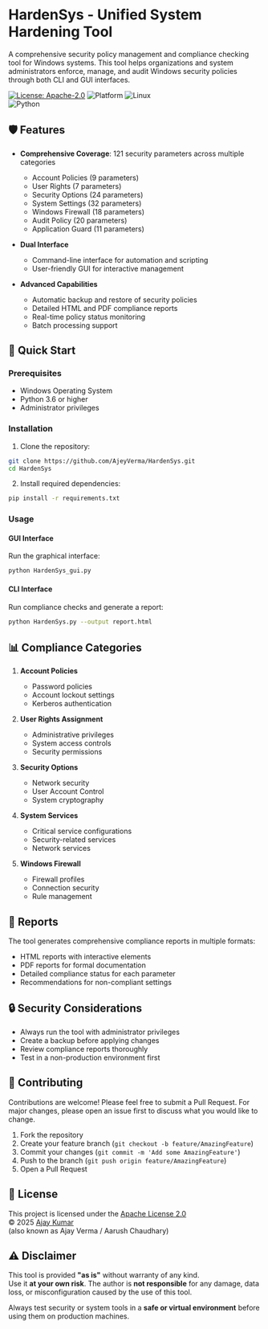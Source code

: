 # HardenSys - Unified System Hardening Tool

A comprehensive security policy management and compliance checking tool for Windows systems. This tool helps organizations and system administrators enforce, manage, and audit Windows security policies through both CLI and GUI interfaces.

[![License: Apache-2.0](https://img.shields.io/badge/License-Apache%202.0-blue.svg)](https://opensource.org/licenses/Apache-2.0)
![Platform](https://img.shields.io/badge/platform-Windows-lightgrey.svg)
![Linux](https://img.shields.io/badge/platform-Linux-ff0000)    
![Python](https://img.shields.io/badge/python-3.6%2B-brightgreen.svg)

## 🛡️ Features

- **Comprehensive Coverage**: 121 security parameters across multiple categories
  - Account Policies (9 parameters)
  - User Rights (7 parameters)
  - Security Options (24 parameters)
  - System Settings (32 parameters)
  - Windows Firewall (18 parameters)
  - Audit Policy (20 parameters)
  - Application Guard (11 parameters)

- **Dual Interface**
  - Command-line interface for automation and scripting
  - User-friendly GUI for interactive management

- **Advanced Capabilities**
  - Automatic backup and restore of security policies
  - Detailed HTML and PDF compliance reports
  - Real-time policy status monitoring
  - Batch processing support

## 🚀 Quick Start

### Prerequisites
- Windows Operating System
- Python 3.6 or higher
- Administrator privileges

### Installation

1. Clone the repository:
```bash
git clone https://github.com/AjeyVerma/HardenSys.git
cd HardenSys
```

2. Install required dependencies:
```bash
pip install -r requirements.txt
```

### Usage

#### GUI Interface
Run the graphical interface:
```bash
python HardenSys_gui.py
```

#### CLI Interface
Run compliance checks and generate a report:
```bash
python HardenSys.py --output report.html
```

## 📊 Compliance Categories

1. **Account Policies**
   - Password policies
   - Account lockout settings
   - Kerberos authentication

2. **User Rights Assignment**
   - Administrative privileges
   - System access controls
   - Security permissions

3. **Security Options**
   - Network security
   - User Account Control
   - System cryptography

4. **System Services**
   - Critical service configurations
   - Security-related services
   - Network services

5. **Windows Firewall**
   - Firewall profiles
   - Connection security
   - Rule management

## 📝 Reports

The tool generates comprehensive compliance reports in multiple formats:
- HTML reports with interactive elements
- PDF reports for formal documentation
- Detailed compliance status for each parameter
- Recommendations for non-compliant settings

## 🔒 Security Considerations

- Always run the tool with administrator privileges
- Create a backup before applying changes
- Review compliance reports thoroughly
- Test in a non-production environment first

## 🤝 Contributing

Contributions are welcome! Please feel free to submit a Pull Request. For major changes, please open an issue first to discuss what you would like to change.

1. Fork the repository
2. Create your feature branch (`git checkout -b feature/AmazingFeature`)
3. Commit your changes (`git commit -m 'Add some AmazingFeature'`)
4. Push to the branch (`git push origin feature/AmazingFeature`)
5. Open a Pull Request

## 📄 License

This project is licensed under the [Apache License 2.0](https://www.apache.org/licenses/LICENSE-2.0)  
© 2025 [Ajay Kumar](https://github.com/ajeyverma)  
(also known as Ajay Verma / Aarush Chaudhary)

## ⚠️ Disclaimer

This tool is provided **"as is"** without warranty of any kind.  
Use it **at your own risk**. The author is **not responsible** for any damage, data loss, or misconfiguration caused by the use of this tool.

Always test security or system tools in a **safe or virtual environment** before using them on production machines.

<!-- ## 👨‍💻 Author

Developed and maintained by **Ajay Kumar**  
*(also known as **Ajay Verma** / **Aarush Chaudhary** in different communities)*  

- GitHub: [@ajeyverma](https://github.com/ajeyverma)  
- LinkedIn: [Ajay Verma](https://www.linkedin.com/in/ajeyverma/)  
- Instagram: [@ajayverma](https://instagram.com/ajayverma097)  -->
